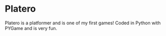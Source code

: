 # Platero #
Platero is a platformer and is one of my first games! Coded in Python with PYGame and is very fun. 
